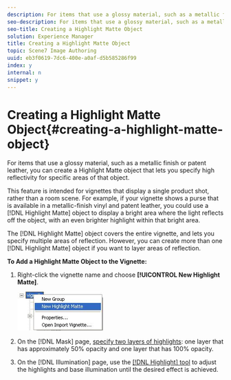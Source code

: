 ```yaml
---
description: For items that use a glossy material, such as a metallic finish or patent leather, you can create a Highlight Matte object that lets you specify high reflectivity for specific areas of that object.
seo-description: For items that use a glossy material, such as a metallic finish or patent leather, you can create a Highlight Matte object that lets you specify high reflectivity for specific areas of that object.
seo-title: Creating a Highlight Matte Object
solution: Experience Manager
title: Creating a Highlight Matte Object
topic: Scene7 Image Authoring
uuid: eb3f0619-7dc6-400e-a0af-d5b585286f99
index: y
internal: n
snippet: y
---
```


# Creating a Highlight Matte Object{#creating-a-highlight-matte-object}

For items that use a glossy material, such as a metallic finish or patent leather, you can create a Highlight Matte object that lets you specify high reflectivity for specific areas of that object.

This feature is intended for vignettes that display a single product shot, rather than a room scene. For example, if your vignette shows a purse that is available in a metallic-finish vinyl and patent leather, you could use a [!DNL Highlight Matte] object to display a bright area where the light reflects off the object, with an even brighter highlight within that bright area.

The [!DNL Highlight Matte] object covers the entire vignette, and lets you specify multiple areas of reflection. However, you can create more than one [!DNL Highlight Matte] object if you want to layer areas of reflection.

**To Add a Highlight Matte Object to the Vignette:** 

1. Right-click the vignette name and choose **[!UICONTROL New Highlight Matte]**.

   ![Step Info](assets/matte.png)

1. On the [!DNL Mask] page, [specify two layers of highlights](../../c-vat-work-mask-pg/c-vat-create-mask/t-vat-high-matte-obj.md#task-a999ee1887384d16ba39dc763ed0c774): one layer that has approximately 50% opacity and one layer that has 100% opacity.
1. On the [!DNL Illumination] page, use the [ [!DNL Highlight] tool](../../c-vat-work-illum-pg/c-vat-illum-pg-tools/t-vat-high-tool.md#task-3983e62a172640a6b97270913b356102) to adjust the highlights and base illumination until the desired effect is achieved.
